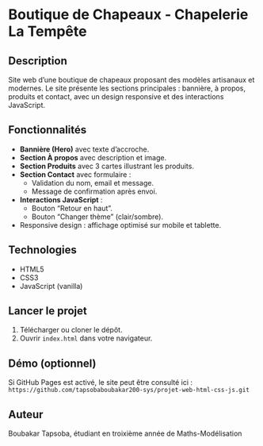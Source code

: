 # Boutique de Chapeaux - Chapelerie La Tempête

## Description
Site web d’une boutique de chapeaux proposant des modèles artisanaux et modernes. Le site présente les sections principales : bannière, à propos, produits et contact, avec un design responsive et des interactions JavaScript.

## Fonctionnalités
- **Bannière (Hero)** avec texte d’accroche.
- **Section À propos** avec description et image.
- **Section Produits** avec 3 cartes illustrant les produits.
- **Section Contact** avec formulaire :
  - Validation du nom, email et message.
  - Message de confirmation après envoi.
- **Interactions JavaScript** :
  - Bouton “Retour en haut”.
  - Bouton “Changer thème” (clair/sombre).
- Responsive design : affichage optimisé sur mobile et tablette.

## Technologies
- HTML5
- CSS3
- JavaScript (vanilla)

## Lancer le projet
1. Télécharger ou cloner le dépôt.
2. Ouvrir `index.html` dans votre navigateur.

## Démo (optionnel)
Si GitHub Pages est activé, le site peut être consulté ici :  
`https://github.com/tapsobaboubakar200-sys/projet-web-html-css-js.git`

## Auteur
Boubakar Tapsoba, étudiant en troixième année de Maths-Modélisation  
